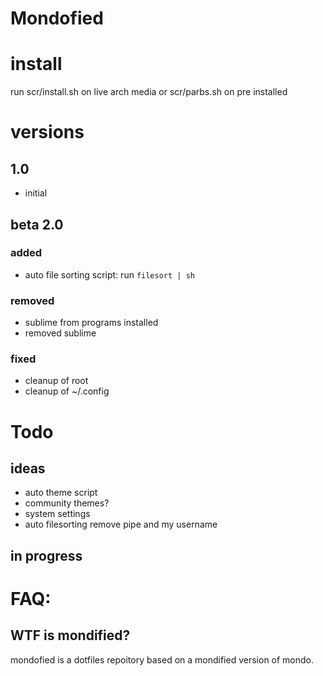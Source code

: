 # Mondofied


# install
run scr/install.sh on live arch media or scr/parbs.sh on pre installed

# versions

## 1.0
 - initial

## beta 2.0

### added
 - auto file sorting script: run `filesort | sh`

### removed
 - sublime from programs installed
 - removed sublime

### fixed
 - cleanup of root
 - cleanup of ~/.config


# Todo

## ideas
 - auto theme script
 - community themes?
 - system settings
 - auto filesorting remove pipe and my username

## in progress

# FAQ:
## WTF is mondified?
mondofied is a dotfiles repoitory based on a mondified version of mondo.

